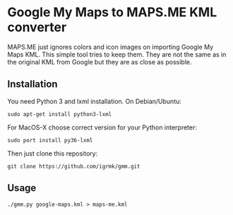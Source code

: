 Google My Maps to MAPS.ME KML converter
=======================================

MAPS.ME just ignores colors and icon images on importing Google My Maps KML.
This simple tool tries to keep them.
They are not the same as in the original KML from Google but they are as close as possible.

Installation
------------

You need Python 3 and lxml installation. On Debian/Ubuntu:

    sudo apt-get install python3-lxml

For MacOS-X choose correct version for your Python interpreter:

    sudo port install py36-lxml

Then just clone this repository:

    git clone https://github.com/igrmk/gmm.git

Usage
-----

    ./gmm.py google-maps.kml > maps-me.kml
